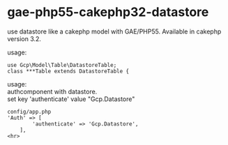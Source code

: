 # gae-php55-cakephp32-datastore
use datastore like a cakephp model with GAE/PHP55.
Available in cakephp version 3.2.

usage:
```
use Gcp\Model\Table\DatastoreTable;
class ***Table extends DatastoreTable {
```

usage:  
authcomponent with datastore.  
set key 'authenticate' value "Gcp.Datastore"
```
config/app.php
'Auth' => [
        'authenticate' => 'Gcp.Datastore',
    ],
<hr>
```
